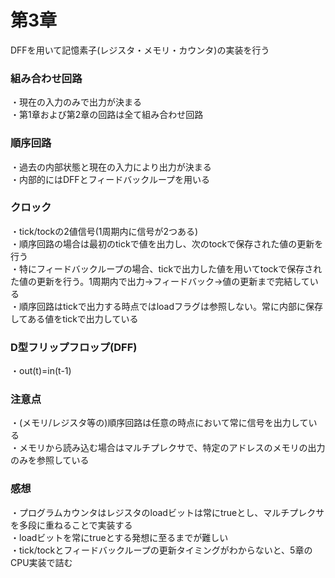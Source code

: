 # 第3章
DFFを用いて記憶素子(レジスタ・メモリ・カウンタ)の実装を行う  

### ︎組み合わせ回路
・現在の入力のみで出力が決まる  
・第1章および第2章の回路は全て組み合わせ回路
 
### 順序回路
・過去の内部状態と現在の入力により出力が決まる  
・内部的にはDFFとフィードバックループを用いる 

### クロック
・tick/tockの2値信号(1周期内に信号が2つある)  
・順序回路の場合は最初のtickで値を出力し、次のtockで保存された値の更新を行う  
・特にフィードバックループの場合、tickで出力した値を用いてtockで保存された値の更新を行う。1周期内で出力→フィードバック→値の更新まで完結している  
・順序回路はtickで出力する時点ではloadフラグは参照しない。常に内部に保存してある値をtickで出力している  

### D型フリップフロップ(DFF)
・out(t)=in(t-1)

### 注意点
・(メモリ/レジスタ等の)順序回路は任意の時点において常に信号を出力している  
・メモリから読み込む場合はマルチプレクサで、特定のアドレスのメモリの出力のみを参照している

### 感想
・プログラムカウンタはレジスタのloadビットは常にtrueとし、マルチプレクサを多段に重ねることで実装する  
・loadビットを常にtrueとする発想に至るまでが難しい  
・tick/tockとフィードバックループの更新タイミングがわからないと、5章のCPU実装で詰む  
